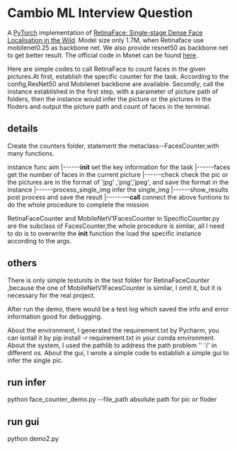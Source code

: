 # Cambio ML Interview Question

A [PyTorch](https://pytorch.org/) implementation of [RetinaFace: Single-stage Dense Face Localisation in the Wild](https://arxiv.org/abs/1905.00641). Model size only 1.7M, when Retinaface use mobilenet0.25 as backbone net. We also provide resnet50 as backbone net to get better result. The official code in Mxnet can be found [here](https://github.com/deepinsight/insightface/tree/master/RetinaFace).

Here are simple codes to call RetinaFace to count faces in the given pictures.At first, establish the specific 
counter for the task. According to the config,ResNet50 and Mobilenet backbone are available. Secondly, call the 
instance established in the first step, with a parameter of picture path of folders, then the instance would infer
the picture or the pictures in the floders and output the picture path and count of faces in the terminal.

## details
Create the counters folder, statement the metaclass--FacesCounter,with many functions.

instance func            aim
    |------__init__     set the key information for the task
    |------faces        get the number of faces in the current picture
    |------check        check the pic or the pictures are in the format of 'jpg' ,'png','jpeg', and save the format in the instance
    |------process_single_img
                        infer the single_img
    |------show_results post process and save the result
    |------—__call__    connect the above funtions to do the whole procedure to complete the mission

RetinaFaceCounter and MobileNetV1FacesCounter in SpecificCounter.py are the subclass of FacesCounter,the
whole procedure is similar, all I need to do is to overwrite the __init__ function the load the specific
instance according to the args.

## others
There is only simple testunits in the test folder for RetinaFaceCounter ,because the one of 
MobileNetV1FacesCounter is similar, I omit it, but it is necessary for the real project.

After run the demo, there would be a test log which saved the info and error information good for debugging.

About the environment, I generated the requirement.txt by Pycharm, you can isntall it by pip install -r requirement.txt in your conda environment.
About the system, I used the pathlib to address the path problem '\' '/' in different os.
About the gui, I wrote a simple code to establish a simple gui to infer the single pic.


## run infer
python face_counter_demo.py --file_path absolute path for pic or floder

## run gui
python demo2.py